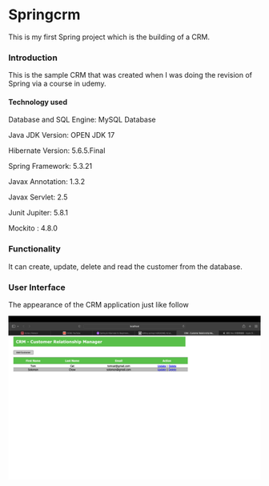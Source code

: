 # Springcrm
This is my first Spring project which is the building of a CRM. 

### Introduction

This is the sample CRM that was created when I was doing the revision of Spring via a course 
in udemy. 

#### Technology used

Database and SQL Engine: MySQL Database

Java JDK Version: OPEN JDK 17

Hibernate Version: 5.6.5.Final

Spring Framework: 5.3.21

Javax Annotation: 1.3.2

Javax Servlet: 2.5

Junit Jupiter: 5.8.1

Mockito : 4.8.0


### Functionality

It can create, update, delete and read the customer from the database.


### User Interface

The appearance of the CRM application just like follow

![Screenshot](demo.png)
